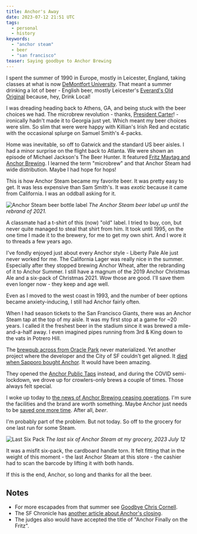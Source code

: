 ```yaml
---
title: Anchor's Away
date: 2023-07-12 21:51 UTC
tags: 
  - personal
  - history
keywords:
  - "anchor steam"
  - beer
  - "san francisco"
teaser: Saying goodbye to Anchor Brewing
---
```


[lp]: https://www.dmu.ac.uk/home.aspx
[cc]: /goodbye-chris-cornell/
[oo]: https://www.everards.co.uk/our-beers/old-original/
[mj]: https://thetvdb.com/series/the-beer-hunter/episodes/345791
[jimmy]: https://content.kegworks.com/blog/how-jimmy-carter-sparked-the-craft-beer-revolution
[anchor]: https://www.sfgate.com/food/article/anchor-brewing-company-ceasing-operations-18196509.php
[chron]: https://www.sfchronicle.com/oursf/article/anchor-steam-comeback-story-18194861.php
[pub]: https://www.mlb.com/giants/news/anchor-brewing-joins-san-francisco-giants-in-mission-rock-development-project/c-41796786
[taps]: https://www.yelp.com/biz/anchor-public-taps-san-francisco-2?osq=anchor+public+taps
[died]: https://sfist.com/2017/08/03/anchor_brewery_was_sold_to_sapporo/
[chron2]: https://www.sfchronicle.com/food/wine/article/anchor-steam-18192913.php

I spent the summer of 1990 in Europe, mostly in Leicester, England, taking classes at what is now [DeMontfort University][lp]. That meant a summer drinking a lot of beer - English beer, mostly Leicester's [Everard's Old Original][oo] because, hey, Drink Local!

I was dreading heading back to Athens, GA, and being stuck with the beer choices we had. The microbrew revolution - thanks, [President Carter][jimmy]! - ironically hadn't made it to Georgia just yet. Which meant my beer choices were slim. So slim that were were happy with Killian's Irish Red and ecstatic with the occasional splurge on Samuel Smith's 4-packs.

Home was inevitable, so off to Gatwick and the standard US beer aisles. I had a minor surprise on the flight back to Atlanta. We were shown an episode of Michael Jackson's The Beer Hunter. It featured [Fritz Maytag and Anchor Brewing][mj]. I learned the term "microbrew" and that Anchor Steam had wide distribution. Maybe I had hope for hops!

This is how Anchor Steam became my favorite beer. It was pretty easy to get. It was less expensive than Sam Smith's. It was _exotic_ because it came from California. I was an oddball asking for it.

![Anchor Steam beer bottle label](https://www.lawlersliquorsonline.com/wp-content/uploads/2018/09/Steam_6Pack_Label_042715-600.png)
_The Anchor Steam beer label up until the rebrand of 2021._

A classmate had a t-shirt of this (now) "old" label. I tried to buy, con, but never quite managed to steal that shirt from him. It took until 1995, on the one time I made it to the brewery, for me to get my own shirt. And I wore it to threads a few years ago.

I've fondly enjoyed just about every Anchor style - Liberty Pale Ale just never worked for me. The California Lager was really nice in the summer. Especially after they stopped brewing Anchor Wheat, after the rebranding of it to Anchor Summer. I still have a magnum of the 2019 Anchor Christmas Ale and a six-pack of Christmas 2021. Wow those are good. I'll save them even longer now - they keep and age well.

Even as I moved to the west coast in 1993, and the number of beer options became anxiety-inducing, I still had Anchor fairly often.

When I had season tickets to the San Francisco Giants, there was an Anchor Steam tap at the top of my aisle. It was my first stop at a game for ~20 years. I called it the freshest beer in the stadium since it was brewed a mile-and-a-half away. I even imagined pipes running from 3rd & King down to the vats in Potrero Hill. 

The [brewpub across from Oracle Park][pub] never materialized. Yet another project where the developer and the City of SF couldn't get aligned. It [died when Sapporo bought Anchor][died]. It would have been amazing.

They opened the [Anchor Public Taps][taps] instead, and during the COVID semi-lockdown, we drove up for crowlers-only brews a couple of times. Those always felt special.

I woke up today to [the news of Anchor Brewing ceasing operations][anchor]. I'm sure the facilities and the brand are worth something. Maybe Anchor just needs to be [saved one more time][chron]. After all, _beer_.

I'm probably part of the problem. But not today. So off to the grocery for one last run for some Steam.

![Last Six Pack](images/steam6.jpg)
*The last six of Anchor Steam at my grocery, 2023 July 12*

It was a misfit six-pack, the cardboard handle torn. It felt fitting that in the weight of this moment - the last Anchor Steam at this store - the cashier had to scan the barcode by lifting it with both hands.

If this is the end, Anchor, so long and thanks for all the beer.

## Notes

- For more escapades from that summer see [Goodbye Chris Cornell][cc].
- The SF Chronicle has [another article about Anchor's closing][chron2].
- The judges also would have accepted the title of "Anchor Finally on the Fritz".
